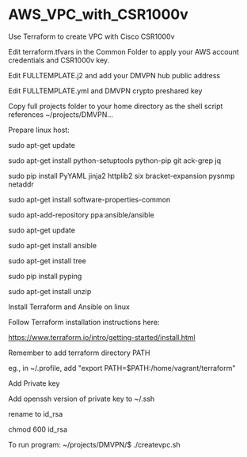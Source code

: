 # AWS_VPC_with_CSR1000v
Use Terraform to create VPC with Cisco CSR1000v

Edit terraform.tfvars in the Common Folder to apply your AWS account credentials and CSR1000v key. 

Edit FULLTEMPLATE.j2 and add your DMVPN hub public address

Edit FULLTEMPLATE.yml and DMVPN crypto preshared key


Copy full projects folder to your home directory as the shell script references ~/projects/DMVPN...

Prepare linux host:

sudo apt-get update

sudo apt-get install python-setuptools python-pip git ack-grep jq

sudo pip install PyYAML jinja2 httplib2 six bracket-expansion pysnmp netaddr

sudo apt-get install software-properties-common

sudo apt-add-repository ppa:ansible/ansible

sudo apt-get update

sudo apt-get install ansible

sudo apt-get install tree

sudo pip install pyping

sudo apt-get install unzip


Install Terraform and Ansible on linux

Follow Terraform installation instructions here:

https://www.terraform.io/intro/getting-started/install.html

Remember to add terraform directory PATH

eg., in ~/.profile, add "export PATH=$PATH:/home/vagrant/terraform"


Add Private key

Add openssh version of private key to ~/.ssh

rename to id_rsa

chmod 600 id_rsa

To run program: ~/projects/DMVPN/$ ./createvpc.sh
